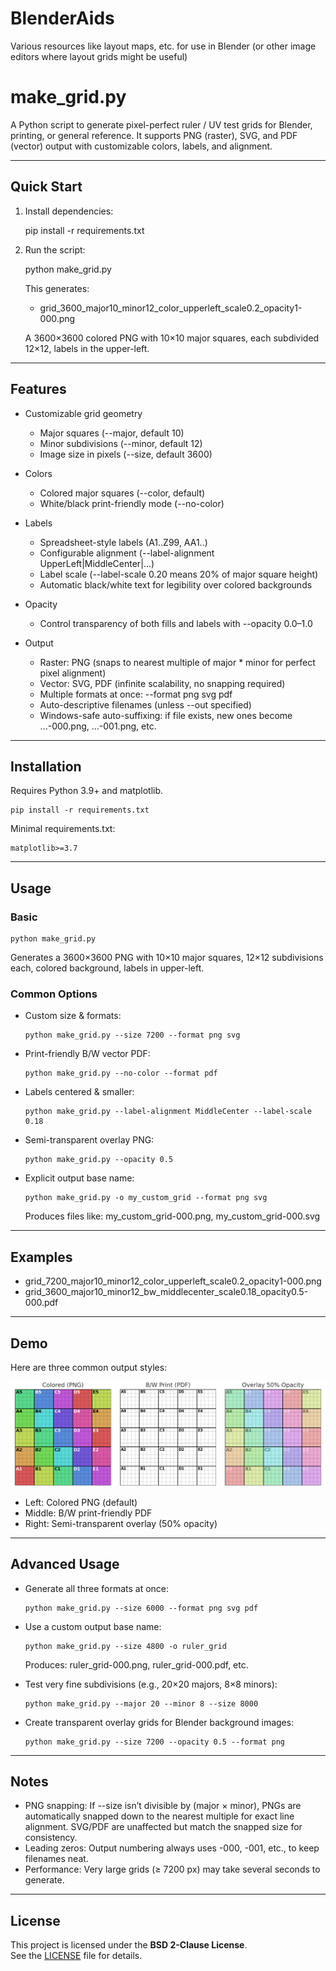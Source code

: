 # BlenderAids
Various resources like layout maps, etc. for use in Blender (or other image editors where layout grids might be useful)

# make_grid.py

A Python script to generate pixel-perfect ruler / UV test grids for Blender, printing, or general reference.
It supports PNG (raster), SVG, and PDF (vector) output with customizable colors, labels, and alignment.

---

## Quick Start

1. Install dependencies:

    pip install -r requirements.txt

2. Run the script:

    python make_grid.py

   This generates:
   - grid_3600_major10_minor12_color_upperleft_scale0.2_opacity1-000.png

   A 3600×3600 colored PNG with 10×10 major squares, each subdivided 12×12, labels in the upper-left.

---

## Features

- Customizable grid geometry
  - Major squares (--major, default 10)
  - Minor subdivisions (--minor, default 12)
  - Image size in pixels (--size, default 3600)

- Colors
  - Colored major squares (--color, default)
  - White/black print-friendly mode (--no-color)

- Labels
  - Spreadsheet-style labels (A1..Z99, AA1..)
  - Configurable alignment (--label-alignment UpperLeft|MiddleCenter|...)
  - Label scale (--label-scale 0.20 means 20% of major square height)
  - Automatic black/white text for legibility over colored backgrounds

- Opacity
  - Control transparency of both fills and labels with --opacity 0.0–1.0

- Output
  - Raster: PNG (snaps to nearest multiple of major * minor for perfect pixel alignment)
  - Vector: SVG, PDF (infinite scalability, no snapping required)
  - Multiple formats at once: --format png svg pdf
  - Auto-descriptive filenames (unless --out specified)
  - Windows-safe auto-suffixing: if file exists, new ones become ...-000.png, ...-001.png, etc.

---

## Installation

Requires Python 3.9+ and matplotlib.

    pip install -r requirements.txt

Minimal requirements.txt:

    matplotlib>=3.7

---

## Usage

### Basic

    python make_grid.py

Generates a 3600×3600 PNG with 10×10 major squares, 12×12 subdivisions each, colored background, labels in upper-left.

### Common Options

- Custom size & formats:

      python make_grid.py --size 7200 --format png svg

- Print-friendly B/W vector PDF:

      python make_grid.py --no-color --format pdf

- Labels centered & smaller:

      python make_grid.py --label-alignment MiddleCenter --label-scale 0.18

- Semi-transparent overlay PNG:

      python make_grid.py --opacity 0.5

- Explicit output base name:

      python make_grid.py -o my_custom_grid --format png svg

  Produces files like: my_custom_grid-000.png, my_custom_grid-000.svg

---

## Examples

- grid_7200_major10_minor12_color_upperleft_scale0.2_opacity1-000.png
- grid_3600_major10_minor12_bw_middlecenter_scale0.18_opacity0.5-000.pdf

---

## Demo

Here are three common output styles:

![Demo Grids](https://github.com/lynnewu/BlenderAids/raw/main/make_grid_demo_fixed.png)

- Left: Colored PNG (default)
- Middle: B/W print-friendly PDF
- Right: Semi-transparent overlay (50% opacity)

---

## Advanced Usage

- Generate all three formats at once:

      python make_grid.py --size 6000 --format png svg pdf

- Use a custom output base name:

      python make_grid.py --size 4800 -o ruler_grid

  Produces: ruler_grid-000.png, ruler_grid-000.pdf, etc.

- Test very fine subdivisions (e.g., 20×20 majors, 8×8 minors):

      python make_grid.py --major 20 --minor 8 --size 8000

- Create transparent overlay grids for Blender background images:

      python make_grid.py --size 7200 --opacity 0.5 --format png

---

## Notes

- PNG snapping: If --size isn’t divisible by (major × minor), PNGs are automatically snapped down to the nearest multiple for exact line alignment. SVG/PDF are unaffected but match the snapped size for consistency.
- Leading zeros: Output numbering always uses -000, -001, etc., to keep filenames neat.
- Performance: Very large grids (≥ 7200 px) may take several seconds to generate.

---

## License

This project is licensed under the **BSD 2-Clause License**.  
See the [LICENSE](https://github.com/lynnewu/BlenderAids/blob/main/LICENSE) file for details.

